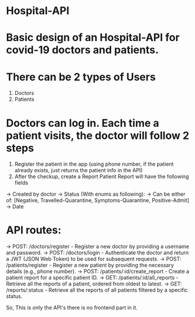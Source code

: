 # Hospital-API
# Basic design of an Hospital-API for covid-19 doctors and patients. 
# There can be 2 types of Users
1. Doctors
2. Patients

# Doctors can log in. Each time a patient visits, the doctor will follow 2 steps

1. Register the patient in the app (using phone number, if the patient already exists, just returns the patient info in the API)
2. After the checkup, create a Report Patient Report will have the following fields

-> Created by doctor
-> Status (With enums as following):
-> Can be either of: [Negative, Travelled-Quarantine, Symptoms-Quarantine, Positive-Admit]
-> Date

# API routes:
-> POST: /doctors/register - Register a new doctor by providing a username
and password.
-> POST: /doctors/login - Authenticate the doctor and return a JWT (JSON Web
Token) to be used for subsequent requests.
-> POST: /patients/register - Register a new patient by providing the necessary
details (e.g., phone number).
-> POST: /patients/:id/create_report - Create a patient report for a specific
patient ID.
-> GET: /patients/:id/all_reports - Retrieve all the reports of a patient, ordered
from oldest to latest.
-> GET: /reports/:status - Retrieve all the reports of all patients filtered by a
specific status.

So, This is only the API's there is no frontend part in it.
